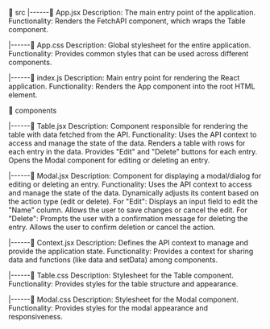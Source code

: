 📁 src
|------📄 App.jsx
Description: The main entry point of the application.
Functionality: Renders the FetchAPI component, which wraps the Table component.

|------📄 App.css
Description: Global stylesheet for the entire application.
Functionality: Provides common styles that can be used across different components.

|------📄 index.js
Description: Main entry point for rendering the React application.
Functionality: Renders the App component into the root HTML element.

📁 components


|------📄 Table.jsx
Description: Component responsible for rendering the table with data fetched from the API.
Functionality:
Uses the API context to access and manage the state of the data.
Renders a table with rows for each entry in the data.
Provides "Edit" and "Delete" buttons for each entry.
Opens the Modal component for editing or deleting an entry.

|------📄 Modal.jsx
Description: Component for displaying a modal/dialog for editing or deleting an entry.
Functionality:
Uses the API context to access and manage the state of the data.
Dynamically adjusts its content based on the action type (edit or delete).
For "Edit":
Displays an input field to edit the "Name" column.
Allows the user to save changes or cancel the edit.
For "Delete":
Prompts the user with a confirmation message for deleting the entry.
Allows the user to confirm deletion or cancel the action.

|------📄 Context.jsx
Description: Defines the API context to manage and provide the application state.
Functionality: Provides a context for sharing data and functions (like data and setData) among components.

|------📄 Table.css
Description: Stylesheet for the Table component.
Functionality: Provides styles for the table structure and appearance.

|------📄 Modal.css
Description: Stylesheet for the Modal component.
Functionality: Provides styles for the modal appearance and responsiveness.



